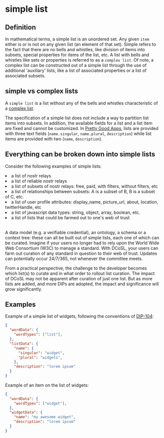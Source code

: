 simple list
======

## Definition

In mathematical terms, a simple list is an unordered set. Any given `item` either is or is not on any given list (an element of that set). Simple refers to the fact that there are no bells and whistles, like division of items into subsets, special properties for items of the list, etc. A list with bells and whistles like sets or properties is referred to as a `complex list`. Of note, a complex list can be constructed out of a simple list through the use of additional 'auxiliary' lists, like a list of associated properties or a list of associated subsets.

## simple vs complex lists

A `simple list` is a list without any of the bells and whistles characteristic of a [complex list](complexList.md). 

The specification of a simple list does not include a way to partition list items into subsets. In addition, the available fields for a list and a list item are fixed and cannot be customized. In [Pretty Good Apps](https://github.com/wds4/pretty-good), lists are provided with three text fields (`name.singular`, `name.plural`, `description`) while list items are provided with two (`name`, `description`).

## Everything can be broken down into simple lists

Consider the following examples of simple lists:
<li>a list of nostr relays</li>
<li>a list of reliable nostr relays</li>
<li>a list of subsets of nostr relays: free, paid, with filters, without filters, etc</li>
<li>a list of relationships between subsets: A is a subset of B, B is a subset of C, etc.</li>
<li>a list of user profile attributes: display_name, picture_url, about, location, twitterHandle, etc</li>
<li>a list of javascript data types: string, object, array, boolean, etc.</li>
<li>a list of lists that could be farmed out to one's web of trust</li>

<br />

A data model (e.g. a verifiable credential), an ontology, a schema or a context tree: these can all be built out of simple lists, each one of which can be curated. Imagine if your users no longer had to rely upon the World Wide Web Consortium (W3C) to manage a standard. With DCoSL, your users can farm out curation of any standard in question to their web of trust. Updates can potentially occur 24/7/365, not whenever the committee meets.

From a practical perspective, the challenge to the developer becomes which list(s) to curate and in what order to rollout list curation. The impact of DCoSL may not be apparent after curation of just one list. But as more lists are added, and more DIPs are adopted, the impact and significance will grow significantly.

## Examples

Example of a simple list of widgets, following the conventions of [DIP-104](../dips/conceptGraph/104.md):

```json
{
  "wordData": {
    "wordTypes": ["list"],
  },
  "listData": {
    "name": {
      "singular": "widget",
      "plural": "widgets",
    },
    "description": "lorem ipsum"
  }
}
```

Example of an item on the list of widgets:

```json
{
  "wordData": {
    "wordTypes": ["widget"],
  },
  "widgetData": {
    "name": "my awesome widget",
    "description": "lorem ipsum"
  }
}
```

